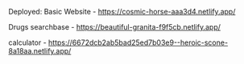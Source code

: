 Deployed:
Basic Website -  https://cosmic-horse-aaa3d4.netlify.app/

Drugs searchbase - https://beautiful-granita-f9f5cb.netlify.app/

calculator - https://6672dcb2ab5bad25ed7b03e9--heroic-scone-8a18aa.netlify.app/
